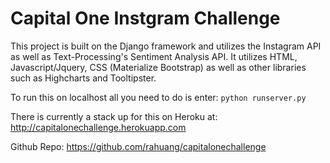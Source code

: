 Capital One Instgram Challenge
==============

This project is built on the Django framework and utilizes the Instagram API as well as Text-Processing's Sentiment Analysis API. It utilizes HTML, Javascript/Jquery, CSS (Materialize Bootstrap) as well as other libraries such as Highcharts and Tooltipster.

To run this on localhost all you need to do is enter: `python runserver.py`

There is currently a stack up for this on Heroku at: http://capitalonechallenge.herokuapp.com

Github Repo: https://github.com/rahuang/capitalonechallenge